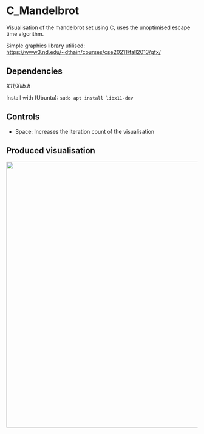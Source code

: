 # C_Mandelbrot
Visualisation of the mandelbrot set using C, uses the unoptimised escape time algorithm.

Simple graphics library utilised: https://www3.nd.edu/~dthain/courses/cse20211/fall2013/gfx/

## Dependencies

*X11/Xlib.h*

Install with (Ubuntu):
`sudo apt install libx11-dev`

## Controls
- Space: Increases the iteration count of the visualisation

## Produced visualisation

<img src="https://user-images.githubusercontent.com/47477832/160488734-5c78686f-ee5b-43b0-8d05-91a6889fc63b.png" width="700">

